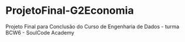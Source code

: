 # ProjetoFinal-G2Economia
Projeto Final para Conclusão do Curso de Engenharia de Dados - turma BCW6 - SoulCode Academy 
